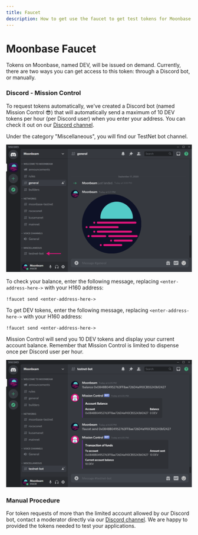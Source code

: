 ```yaml
---
title: Faucet
description: How to get use the faucet to get test tokens for Moonbase
---
```


# Moonbase Faucet

Tokens on Moonbase, named DEV, will be issued on demand. Currently, there are two ways you can get access to this token: through a Discord bot, or manually.

### Discord - Mission Control

To request tokens automatically, we've created a Discord bot (named Mission Control :sunglasses:) that will automatically send a maximum of 10 DEV tokens per hour (per Discord user) when you enter your address. You can check it out on our [Discord channel](https://discord.gg/3rgpMmX).
 
Under the category "Miscellaneous", you will find our TestNet bot channel. 

![Discord1](/images/testnet/testnet-discord1.png)

To check your balance, enter the following message, replacing `<enter-address-here->` with your H160 address:

```
!faucet send <enter-address-here->
```

To get DEV tokens, enter the following message, replacing `<enter-address-here->` with your H160 address:
 
```
!faucet send <enter-address-here->
```

Mission Control will send you 10 DEV tokens and display your current account balance. Remember that Mission Control is limited to dispense once per Discord user per hour.

![Discord2](/images/testnet/testnet-discord2.png)


### Manual Procedure

For token requests of more than the limited account allowed by our Discord bot, contact a moderator directly via our [Discord channel](https://discord.gg/3rgpMmX). We are happy to provided the tokens needed to test your applications.




